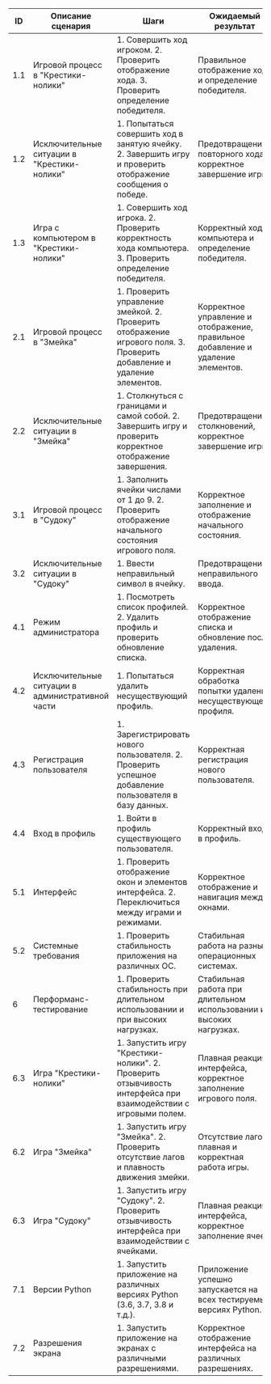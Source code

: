 ID | Описание сценария | Шаги | Ожидаемый результат | Выполнена/ошибка
---|-------------------|------|----------------------|-----------------
1.1 | Игровой процесс в "Крестики-нолики" | 1. Совершить ход игроком. 2. Проверить отображение хода. 3. Проверить определение победителя. | Правильное отображение хода и определение победителя. | Выполнено корректно.
1.2 | Исключительные ситуации в "Крестики-нолики" | 1. Попытаться совершить ход в занятую ячейку. 2. Завершить игру и проверить отображение сообщения о победе. | Предотвращение повторного хода, корректное завершение игры. | Выполнено корректно.
1.3 | Игра с компьютером в "Крестики-нолики" | 1. Совершить ход игрока. 2. Проверить корректность хода компьютера. 3. Проверить определение победителя. | Корректный ход компьютера и определение победителя. | Выполнено корректно.
2.1 | Игровой процесс в "Змейка" | 1. Проверить управление змейкой. 2. Проверить отображение игрового поля. 3. Проверить добавление и удаление элементов. | Корректное управление и отображение, правильное добавление и удаление элементов. | Выполнено корректно.
2.2 | Исключительные ситуации в "Змейка" | 1. Столкнуться с границами и самой собой. 2. Завершить игру и проверить корректное отображение завершения. | Предотвращение столкновений, корректное завершение игры. | Ошибка: столкновение с самим собой не приводит к завершению игры.
3.1 | Игровой процесс в "Судоку" | 1. Заполнить ячейки числами от 1 до 9. 2. Проверить отображение начального состояния игрового поля. | Корректное заполнение и отображение начального состояния. | Выполнено корректно.
3.2 | Исключительные ситуации в "Судоку" | 1. Ввести неправильный символ в ячейку. | Предотвращение неправильного ввода. | Выполнено корректно.
4.1 | Режим администратора | 1. Посмотреть список профилей. 2. Удалить профиль и проверить обновление списка. | Корректное отображение списка и обновление после удаления. | Выполнено корректно.
4.2 | Исключительные ситуации в административной части | 1. Попытаться удалить несуществующий профиль. | Корректная обработка попытки удаления несуществующего профиля. | Выполнено корректно.
4.3 | Регистрация пользователя | 1. Зарегистрировать нового пользователя. 2. Проверить успешное добавление пользователя в базу данных. | Корректная регистрация нового пользователя. | Выполнено корректно.
4.4 | Вход в профиль | 1. Войти в профиль существующего пользователя. | Корректный вход в профиль. | Выполнено корректно.
5.1 | Интерфейс | 1. Проверить отображение окон и элементов интерфейса. 2. Переключиться между играми и режимами. | Корректное отображение и навигация между окнами. | Выполнено корректно.
5.2 | Системные требования | 1. Проверить стабильность приложения на различных ОС. | Стабильная работа на разных операционных системах. | Выполнено корректно.
6 | Перформанс-тестирование | 1. Проверить стабильность при длительном использовании и при высоких нагрузках. | Стабильная работа при длительном использовании и высоких нагрузках. | Выполнено корректно.
6.3 | Игра "Крестики-нолики" | 1. Запустить игру "Крестики-нолики". 2. Проверить отзывчивость интерфейса при взаимодействии с игровыми полем. | Плавная реакция интерфейса, корректное заполнение игрового поля. | Выполнено корректно.
6.2 | Игра "Змейка" | 1. Запустить игру "Змейка". 2. Проверить отсутствие лагов и плавность движения змейки. | Отсутствие лагов, плавная и корректная работа игры. | Выполнено корректно.
6.3 | Игра "Судоку" | 1. Запустить игру "Судоку". 2. Проверить отзывчивость интерфейса при взаимодействии с ячейками. | Плавная реакция интерфейса, корректное заполнение ячеек. | Выполнено корректно.
7.1 | Версии Python | 1. Запустить приложение на различных версиях Python (3.6, 3.7, 3.8 и т.д.). | Приложение успешно запускается на всех тестируемых версиях Python. | Выполнено корректно.
7.2 | Разрешения экрана | 1. Запустить приложение на экранах с различными разрешениями. | Корректное отображение интерфейса на различных разрешениях. | Выполнено корректно.
